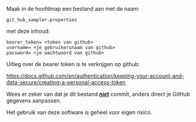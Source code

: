 Maak in de hoofdmap een bestand aan met de naam: 
```
git_hub_sampler.properties
```
met deze inhoud:
```
bearer_token= <token van github>
username= <je gebruikersnaam van github>
password= <je wachtwoord van github>
```

Uitleg over de bearer token is te verkrijgen op github:

https://docs.github.com/en/authentication/keeping-your-account-and-data-secure/creating-a-personal-access-token

Wees er zeker van dat je dit bestand <u><b><i>niet</i></b></u> commit, anders direct je
GitHub gegevens aanpassen.

Het gebruik van deze software is geheel voor eigen risico.
